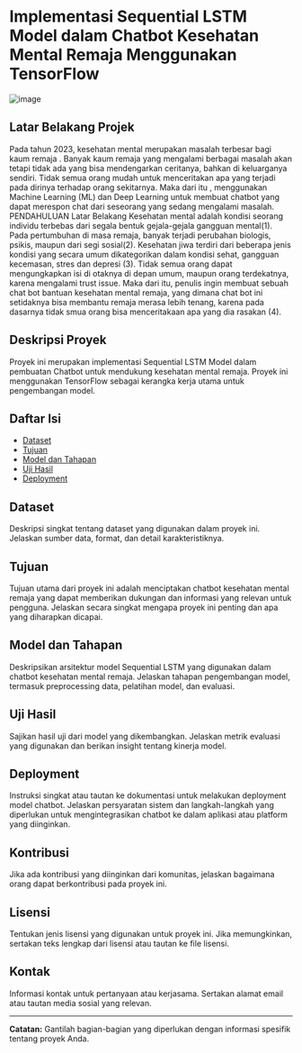 # Implementasi Sequential LSTM Model dalam Chatbot Kesehatan Mental Remaja Menggunakan TensorFlow

![image](https://github.com/Mazcho/Implementasi-Sequential-LSTM-Model-dalam-Chatbot-Kesehatan-Mental-Remaja-Menggunakan-TensorFlow/assets/77985996/5a78004d-a7f6-4da2-8a12-1dae7ad5927d)

## Latar Belakang Projek
Pada tahun 2023, kesehatan mental merupakan masalah terbesar bagi kaum remaja . Banyak kaum remaja yang mengalami berbagai masalah akan tetapi tidak ada yang bisa mendengarkan ceritanya, bahkan di keluarganya sendiri. Tidak semua orang mudah untuk menceritakan apa yang terjadi pada dirinya terhadap orang sekitarnya. Maka dari itu , menggunakan Machine Learning (ML) dan Deep Learning untuk membuat chatbot yang dapat merespon chat dari seseorang yang sedang mengalami masalah. PENDAHULUAN Latar Belakang Kesehatan mental adalah kondisi seorang individu terbebas dari segala bentuk gejala-gejala gangguan mental(1). Pada pertumbuhan di masa remaja, banyak terjadi perubahan biologis, psikis, maupun dari segi sosial(2). Kesehatan jiwa terdiri dari beberapa jenis kondisi yang secara umum dikategorikan dalam kondisi sehat, gangguan kecemasan, stres dan depresi (3). Tidak semua orang dapat mengungkapkan isi di otaknya di depan umum, maupun orang terdekatnya, karena mengalami trust issue. Maka dari itu, penulis ingin membuat sebuah chat bot bantuan kesehatan mental remaja, yang dimana chat bot ini setidaknya bisa membantu remaja merasa lebih tenang, karena pada dasarnya tidak smua orang bisa menceritakaan apa yang dia rasakan (4).


## Deskripsi Proyek
Proyek ini merupakan implementasi Sequential LSTM Model dalam pembuatan Chatbot untuk mendukung kesehatan mental remaja. Proyek ini menggunakan TensorFlow sebagai kerangka kerja utama untuk pengembangan model.

## Daftar Isi
- [Dataset](#dataset)
- [Tujuan](#tujuan)
- [Model dan Tahapan](#model-dan-tahapan)
- [Uji Hasil](#uji-hasil)
- [Deployment](#deployment)

## Dataset
  Deskripsi singkat tentang dataset yang digunakan dalam proyek ini. Jelaskan sumber data, format, dan detail karakteristiknya.

## Tujuan
  Tujuan utama dari proyek ini adalah menciptakan chatbot kesehatan mental remaja yang dapat memberikan dukungan dan informasi yang relevan untuk pengguna. Jelaskan secara singkat mengapa proyek ini penting dan apa yang diharapkan dicapai.

## Model dan Tahapan
  Deskripsikan arsitektur model Sequential LSTM yang digunakan dalam chatbot kesehatan mental remaja. Jelaskan tahapan pengembangan model, termasuk preprocessing data, pelatihan model, dan evaluasi.

## Uji Hasil
  Sajikan hasil uji dari model yang dikembangkan. Jelaskan metrik evaluasi yang digunakan dan berikan insight tentang kinerja model.

## Deployment
  Instruksi singkat atau tautan ke dokumentasi untuk melakukan deployment model chatbot. Jelaskan persyaratan sistem dan langkah-langkah yang diperlukan untuk mengintegrasikan chatbot ke dalam aplikasi atau platform yang diinginkan.

## Kontribusi
  Jika ada kontribusi yang diinginkan dari komunitas, jelaskan bagaimana orang dapat berkontribusi pada proyek ini.

## Lisensi
  Tentukan jenis lisensi yang digunakan untuk proyek ini. Jika memungkinkan, sertakan teks lengkap dari lisensi atau tautan ke file lisensi.

## Kontak
  Informasi kontak untuk pertanyaan atau kerjasama. Sertakan alamat email atau tautan media sosial yang relevan.

---

**Catatan:** Gantilah bagian-bagian yang diperlukan dengan informasi spesifik tentang proyek Anda.
